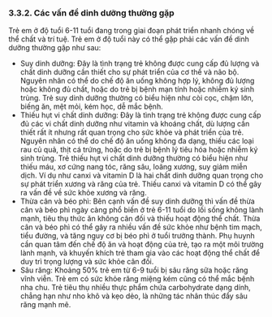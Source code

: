 ### 3.3.2. Các vấn đề dinh dưỡng thường gặp
Trẻ em ở độ tuổi 6-11 tuổi đang trong giai đoạn phát triển nhanh chóng về thể chất và trí tuệ. Trẻ em ở độ tuổi này có thể gặp phải các vấn đề dinh dưỡng thường gặp như sau:
- Suy dinh dưỡng: Đây là tình trạng trẻ không được cung cấp đủ lượng và chất dinh dưỡng cần thiết cho sự phát triển của cơ thể và não bộ. Nguyên nhân có thể do chế độ ăn uống không hợp lý, không đủ lượng hoặc không đủ chất, hoặc do trẻ bị bệnh mạn tính hoặc nhiễm ký sinh trùng. Trẻ suy dinh dưỡng thường có biểu hiện như còi cọc, chậm lớn, biếng ăn, mệt mỏi, kém học, dễ mắc bệnh.
- Thiếu hụt vi chất dinh dưỡng: Đây là tình trạng trẻ không được cung cấp đủ các vi chất dinh dưỡng như vitamin và khoáng chất, dù lượng cần thiết rất ít nhưng rất quan trọng cho sức khỏe và phát triển của trẻ. Nguyên nhân có thể do chế độ ăn uống không đa dạng, thiếu các loại rau củ quả, thịt cá trứng, hoặc do trẻ bị bệnh lý tiêu hóa hoặc nhiễm ký sinh trùng. Trẻ thiếu hụt vi chất dinh dưỡng thường có biểu hiện như thiếu máu, xơ cứng nang tóc, răng sâu, loãng xương, suy giảm miễn dịch. Ví dụ như canxi và vitamin D là hai chất dinh dưỡng quan trọng cho sự phát triển xương và răng của trẻ. Thiếu canxi và vitamin D có thể gây ra vấn đề về sức khỏe xương và răng.
- Thừa cân và béo phì: Bên cạnh vấn đề suy dinh dưỡng thì vấn đề thừa cân và béo phì ngày càng phổ biến ở trẻ 6-11 tuổi do lối sống không lành mạnh, tiêu thụ thức ăn không cân đối và thiếu hoạt động thể chất. Thừa cân và béo phì có thể gây ra nhiều vấn đề sức khỏe như bệnh tim mạch, tiểu đường, và tăng nguy cơ bị béo phì ở tuổi trưởng thành. Phụ huynh cần quan tâm đến chế độ ăn và hoạt động của trẻ, tạo ra một môi trường lành mạnh, và khuyến khích trẻ tham gia vào các hoạt động thể chất để duy trì trọng lượng và sức khỏe cân đối.
- Sâu răng: Khoảng 50% trẻ em từ 6-9 tuổi bị sâu răng sữa hoặc răng vĩnh viễn. Trẻ em có sức khỏe răng miệng kém cũng có thể mắc bệnh nha chu. Trẻ tiêu thụ nhiều thực phẩm chứa carbohydrate dạng dính, chẳng hạn như nho khô và kẹo dẻo, là những tác nhân thúc đẩy sâu răng mạnh mẽ.